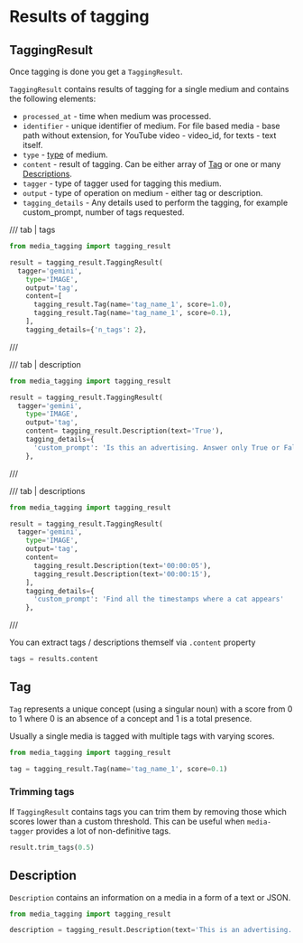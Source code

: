 # Results of tagging

## TaggingResult

Once tagging is done you get a `TaggingResult`.

`TaggingResult` contains results of tagging for a single medium and contains the following elements:

* 	`processed_at` - time when medium was processed.
* 	`identifier` - unique identifier of medium. For file based media - base path without extension, for YouTube video - video_id, for texts - text itself.
* 	`type` - [type](media.md#supported-media-types) of medium.
* 	`content` - result of tagging. Can be either array of [Tag](#tag) or one or many [Descriptions](#description).
* 	`tagger` -  type of tagger used for tagging this medium.
* 	`output` - type of operation on medium  - either tag or description.
* 	`tagging_details` - Any details used to perform the tagging, for example custom_prompt, number of tags requested.



/// tab | tags
```python
from media_tagging import tagging_result

result = tagging_result.TaggingResult(
  tagger='gemini',
	type='IMAGE',
	output='tag',
	content=[
	  tagging_result.Tag(name='tag_name_1', score=1.0),
	  tagging_result.Tag(name='tag_name_1', score=0.1),
	],
	tagging_details={'n_tags': 2},
```

///

/// tab | description
```python
from media_tagging import tagging_result

result = tagging_result.TaggingResult(
  tagger='gemini',
	type='IMAGE',
	output='tag',
	content= tagging_result.Description(text='True'),
	tagging_details={
      'custom_prompt': 'Is this an advertising. Answer only True or False'
    },
```

///

/// tab | descriptions
```python
from media_tagging import tagging_result

result = tagging_result.TaggingResult(
  tagger='gemini',
	type='IMAGE',
	output='tag',
	content=
	  tagging_result.Description(text='00:00:05'),
	  tagging_result.Description(text='00:00:15'),
	],
	tagging_details={
      'custom_prompt': 'Find all the timestamps where a cat appears'
    },
```

///

You can extract tags / descriptions themself via `.content` property

```python
tags = results.content
```

## Tag

`Tag` represents a unique concept (using a singular noun) with a score from 0 to 1 where 0 is an absence of a concept and 1 is a total presence.

Usually a single media is tagged with multiple tags with varying scores.

```python
from media_tagging import tagging_result

tag = tagging_result.Tag(name='tag_name_1', score=0.1)
```

### Trimming tags

If `TaggingResult` contains tags you can trim them by removing those which scores lower than a custom threshold. This can be useful when `media-tagger` provides a lot of non-definitive tags.

```python
result.trim_tags(0.5)
```

## Description

`Description` contains an information on a media in a form of a text or JSON.

```python
from media_tagging import tagging_result

description = tagging_result.Description(text='This is an advertising.')
```
